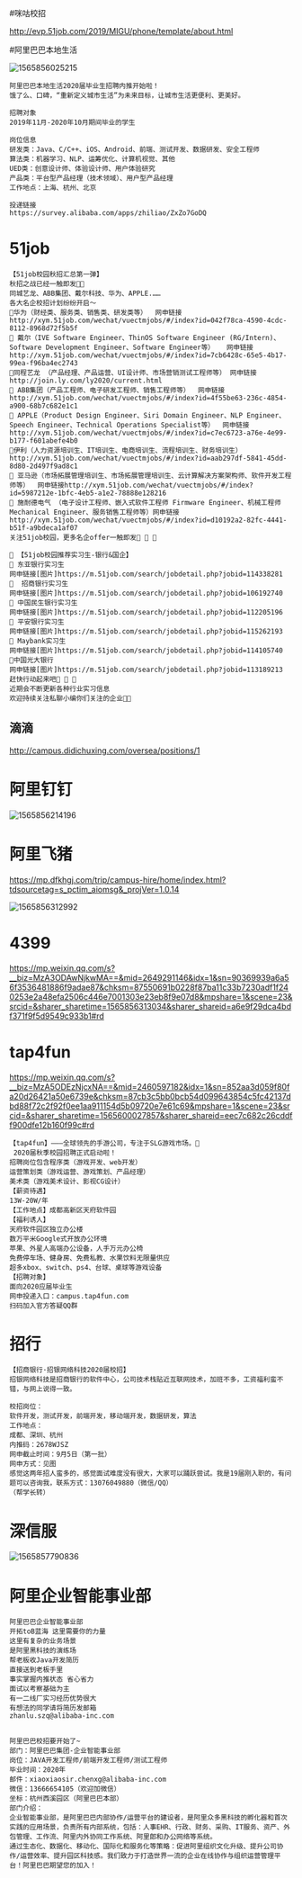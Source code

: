 #咪咕校招

http://evp.51job.com/2019/MIGU/phone/template/about.html



#阿里巴巴本地生活

![1565856025215](.\img\1565856025215.png)

```
阿里巴巴本地生活2020届毕业生招聘内推开始啦！
饿了么、口碑，“重新定义城市生活”为未来目标，让城市生活更便利、更美好。
 
招聘对象
2019年11月-2020年10月期间毕业的学生
 
岗位信息
研发类：Java、C/C++、iOS、Android、前端、测试开发、数据研发、安全工程师
算法类：机器学习、NLP、运筹优化、计算机视觉、其他
UED类：创意设计师、体验设计师、用户体验研究
产品类：平台型产品经理（技术领域）、用户型产品经理
工作地点：上海、杭州、北京
 
投递链接
https://survey.alibaba.com/apps/zhiliao/ZxZo7GoDQ
```



# 51job

```
【51job校园秋招汇总第一弹】
秋招之战已经一触即发👻👻
同城艺龙、ABB集团、戴尔科技、华为、APPLE.……
各大名企校招计划纷纷开启～
🌻华为（财经类、服务类、销售类、研发类等）  网申链接http://xym.51job.com/wechat/vuectmjobs/#/index?id=042f78ca-4590-4cdc-8112-8968d72f5b5f
🌷 戴尔（IVE Software Engineer、ThinOS Software Engineer (RG/Intern)、Software Development Engineer、Software Engineer等）   网申链接http://xym.51job.com/wechat/vuectmjobs/#/index?id=7cb6428c-65e5-4b17-99ea-f96ba4ec2743
💐同程艺龙 （产品经理、产品运营、UI设计师、市场营销测试工程师等） 网申链接http://join.ly.com/ly2020/current.html
🌹 ABB集团（产品工程师、电子研发工程师、销售工程师等）  网申链接http://xym.51job.com/wechat/vuectmjobs/#/index?id=4f55be63-236c-4854-a900-68b7c682e1c1
🍎 APPLE（Product Design Engineer、Siri Domain Engineer、NLP Engineer、Speech Engineer、Technical Operations Specialist等）  网申链接http://xym.51job.com/wechat/vuectmjobs/#/index?id=c7ec6723-a76e-4e99-b177-f601abefe4b0
🌾伊利（人力资源培训生、IT培训生、电商培训生、流程培训生、财务培训生）http://xym.51job.com/wechat/vuectmjobs/#/index?id=aab297df-5841-45dd-8d80-2d497f9ad8c1
🌺 亚马逊（市场拓展管理培训生、市场拓展管理培训生、云计算解决方案架构师、软件开发工程师等）  网申链接http://xym.51job.com/wechat/vuectmjobs/#/index?id=5987212e-1bfc-4eb5-a1e2-78888e128216
🌴 施耐德电气 （电子设计工程师、嵌入式软件工程师 Firmware Engineer、机械工程师 Mechanical Engineer、服务销售工程师等）网申链接http://xym.51job.com/wechat/vuectmjobs/#/index?id=d10192a2-82fc-4441-b51f-a9bdeca1af07
关注51job校园，更多名企offer一触即发🎉 🎉 🎉

🌟 【51job校园推荐实习生-银行&国企】
🐔 东亚银行实习生
网申链接[图片]https://m.51job.com/search/jobdetail.php?jobid=114338281
🐛  招商银行实习生
网申链接[图片]https://m.51job.com/search/jobdetail.php?jobid=106192740
🐹 中国民生银行实习生
网申链接[图片]https://m.51job.com/search/jobdetail.php?jobid=112205196
🐷 平安银行实习生
网申链接[图片]https://m.51job.com/search/jobdetail.php?jobid=115262193
🐍 Maybank实习生
网申链接[图片]https://m.51job.com/search/jobdetail.php?jobid=114105740
🐠中国光大银行
网申链接[图片]https://m.51job.com/search/jobdetail.php?jobid=113189213
赶快行动起来吧🎉 🎉 🎉
近期会不断更新各种行业实习信息
欢迎持续关注私聊小编你们关注的企业

```



## 滴滴

http://campus.didichuxing.com/oversea/positions/1





# 阿里钉钉

![1565856214196](.\img\1565856214196.png)





# 阿里飞猪

https://mp.dfkhgj.com/trip/campus-hire/home/index.html?tdsourcetag=s_pctim_aiomsg&_projVer=1.0.14

![1565856312992](.\img\1565856312992.png)





# 4399

https://mp.weixin.qq.com/s?__biz=MzA3ODAwNjkwMA==&mid=2649291146&idx=1&sn=90369939a6a56f3536481886f9adae87&chksm=87550691b0228f87ba11c33b7230adf1f240253e2a48efa2506c446e7001303e23eb8f9e07d8&mpshare=1&scene=23&srcid=&sharer_sharetime=1565856313034&sharer_shareid=a6e9f29dca4bdf371f9f5d9549c933b1#rd





# tap4fun

https://mp.weixin.qq.com/s?__biz=MzA5ODEzNjcxNA==&mid=2460597182&idx=1&sn=852aa3d059f80fa20d26421a50e6739e&chksm=87cb3c5bb0bcb54d099643854c5fc42137dbd88f72c2f92f0ee1aa911154d5b09720e7e61c69&mpshare=1&scene=23&srcid=&sharer_sharetime=1565600027857&sharer_shareid=eec7c682c26cddff900dfe12b160f99c#rd

```
【tap4fun】———全球领先的手游公司，专注于SLG游戏市场。👏
 2020届秋季校园招聘正式启动啦！
招聘岗位包含程序类（游戏开发、web开发）
运营策划类（游戏运营、游戏策划、产品经理）
美术类（游戏美术设计、影视CG设计）
【薪资待遇】
13W-20W/年
【工作地点】成都高新区天府软件园
【福利诱人】
天府软件园区独立办公楼
数万平米Google式开放办公环境
苹果、外星人高端办公设备，人手万元办公椅
免费停车场、健身房、免费私教、水果饮料无限量供应
超多xbox、switch、ps4、台球、桌球等游戏设备
【招聘对象】
面向2020应届毕业生
网申投递入口：campus.tap4fun.com
扫码加入官方答疑QQ群 
```

# 招行

```
【招商银行·招银网络科技2020届校招】
招银网络科技是招商银行的软件中心，公司技术栈贴近互联网技术，加班不多，工资福利蛮不错，与网上说得一致。

校招岗位：
软件开发，测试开发，前端开发，移动端开发，数据研发，算法
工作地点：
成都、深圳、杭州
内推码：2678WJSZ
网申截止时间：9月5日（第一批）
网申方式：见图
感觉这两年招人蛮多的，感觉面试难度没有很大，大家可以踊跃尝试。我是19届刚入职的，有问题可以咨询我，联系方式：13076049880（微信/QQ）
（帮学长转）
```



# 深信服

![1565857790836](.\img\1565857790836.png)

# 阿里企业智能事业部

```
阿里巴巴企业智能事业部 
开拓toB蓝海 这里需要你的力量
这里有复杂的业务场景 
是阿里黑科技的演练场
帮老板收Java开发简历 
直接送到老板手里
事实掌握内推状态 省心省力
面试以考察基础为主 
有一二线厂实习经历优势很大
有想法的同学请将简历发邮箱
zhanlu.szq@alibaba-inc.com


阿里巴巴校招要开始了~
部门：阿里巴巴集团-企业智能事业部
岗位：JAVA开发工程师/前端开发工程师/测试工程师
毕业时间：2020年
邮件：xiaoxiaosir.chenxg@alibaba-inc.com
微信：13666654105（欢迎加微信）
坐标：杭州西溪园区（阿里巴巴本部）
部门介绍：
企业智能事业部，是阿里巴巴内部协作/运营平台的建设者，是阿里众多黑科技的孵化器和首次实践的应用场景，负责所有内部系统，包括：人事EHR、行政、财务、采购、IT服务、资产、外包管理、工作流、阿里内外协同工作系统、阿里郎和办公网络等系统。
通过生态化、数据化、移动化、国际化和服务化等策略：促进阿里组织文化升级、提升公司协作/运营效率、提升园区科技感。我们致力于打造世界一流的企业在线协作与组织运营管理平台！阿里巴巴期望您的加入！
```

